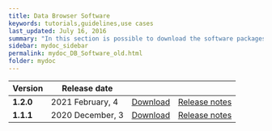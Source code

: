 ```yaml
---
title: Data Browser Software
keywords: tutorials,guidelines,use cases
last_updated: July 16, 2016
summary: "In this section is possible to download the software packages of the Meta&Data manager tool"
sidebar: mydoc_sidebar
permalink: mydoc_DB_Software_old.html
folder: mydoc
---
```



| Version | Release date |||
|-------------|-------------|-------------|-------------|
| **1.2.0** | 2021 February, 4| [Download](./Software/databrowser_v1.2.0_04-02-2021.zip) | [Release notes](./mydoc_release_notes_50.html#version-120-release-date-february-04-2021) |
| **1.1.1** | 2020 December, 3| [Download](./Software/databrowser_v1.1.1_03-12-2020.zip) | [Release notes](./mydoc_release_notes_50.html#version-111-release-date-december-03-2020) |